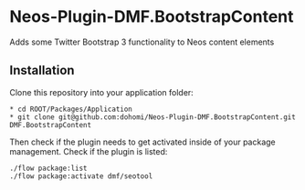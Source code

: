 Neos-Plugin-DMF.BootstrapContent
================================

Adds some Twitter Bootstrap 3 functionality to Neos content elements

## Installation
Clone this repository into your application folder:

    * cd ROOT/Packages/Application
    * git clone git@github.com:dohomi/Neos-Plugin-DMF.BootstrapContent.git DMF.BootstrapContent

Then check if the plugin needs to get activated inside of your package management. Check if the plugin is listed:

    ./flow package:list
    ./flow package:activate dmf/seotool
